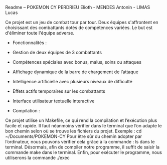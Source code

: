Readme – POKEMON CY
PERDRIEU Elioth - MENDES Antonin - LIMAS Lucas

Ce projet est un jeu de combat tour par tour. Deux équipes s'affrontent en choisissant des combattants dotés de compétences variées. Le but est d'éliminer toute l'équipe adverse.

- Fonctionnalités :

- Gestion de deux équipes de 3 combattants
- Compétences spéciales avec bonus, malus, soins ou attaques
- Affichage dynamique de la barre de chargement de l’attaque
- Intelligence artificielle avec plusieurs niveaux de difficulté
- Effets actifs temporaires sur les combattants
- Interface utilisateur textuelle interactive

- Compilation :

Ce projet utilise un Makefile, ce qui rend la compilation et l’exécution plus facile et rapide. Il faut néanmoins vérifier dans le terminal que l’on adapte le bon chemin selon où se trouve les fichiers du projet. Exemple : cd ~/Documents/POKEMON-CY
Pour être sûr du chemin adopter par l’ordinateur, nous pouvons vérifier cela grâce à la commande : ls dans le terminal.
Désormais, afin de compiler notre programme, il suffit de saisir la commande make dans le terminal.
Enfin, pour exécuter le programme, nous utiliserons la commande ./exec

